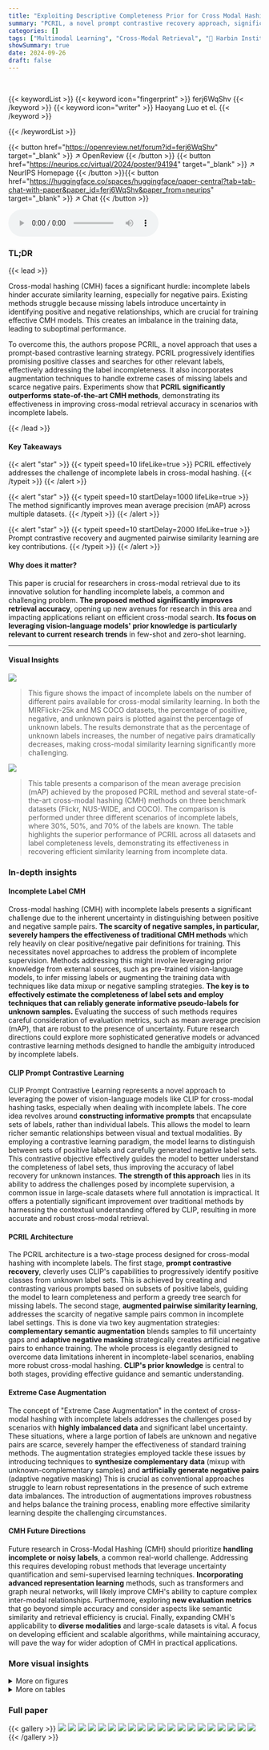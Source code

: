 ```yaml
---
title: "Exploiting Descriptive Completeness Prior for Cross Modal Hashing with Incomplete Labels"
summary: "PCRIL, a novel prompt contrastive recovery approach, significantly boosts cross-modal hashing accuracy, especially when dealing with incomplete labels by progressively identifying promising positive c..."
categories: []
tags: ["Multimodal Learning", "Cross-Modal Retrieval", "🏢 Harbin Institute of Technology, Shenzhen",]
showSummary: true
date: 2024-09-26
draft: false
---
```


<br>

{{< keywordList >}}
{{< keyword icon="fingerprint" >}} ferj6WqShv {{< /keyword >}}
{{< keyword icon="writer" >}} Haoyang Luo et el. {{< /keyword >}}
 
{{< /keywordList >}}

{{< button href="https://openreview.net/forum?id=ferj6WqShv" target="_blank" >}}
↗ OpenReview
{{< /button >}}
{{< button href="https://neurips.cc/virtual/2024/poster/94194" target="_blank" >}}
↗ NeurIPS Homepage
{{< /button >}}{{< button href="https://huggingface.co/spaces/huggingface/paper-central?tab=tab-chat-with-paper&paper_id=ferj6WqShv&paper_from=neurips" target="_blank" >}}
↗ Chat
{{< /button >}}



<audio controls>
    <source src="https://ai-paper-reviewer.com/ferj6WqShv/podcast.wav" type="audio/wav">
    Your browser does not support the audio element.
</audio>


### TL;DR


{{< lead >}}

Cross-modal hashing (CMH) faces a significant hurdle: incomplete labels hinder accurate similarity learning, especially for negative pairs.  Existing methods struggle because missing labels introduce uncertainty in identifying positive and negative relationships, which are crucial for training effective CMH models.  This creates an imbalance in the training data, leading to suboptimal performance.



To overcome this, the authors propose PCRIL, a novel approach that uses a prompt-based contrastive learning strategy. PCRIL progressively identifies promising positive classes and searches for other relevant labels, effectively addressing the label incompleteness.  It also incorporates augmentation techniques to handle extreme cases of missing labels and scarce negative pairs. Experiments show that **PCRIL significantly outperforms state-of-the-art CMH methods**, demonstrating its effectiveness in improving cross-modal retrieval accuracy in scenarios with incomplete labels.

{{< /lead >}}


#### Key Takeaways

{{< alert "star" >}}
{{< typeit speed=10 lifeLike=true >}} PCRIL effectively addresses the challenge of incomplete labels in cross-modal hashing. {{< /typeit >}}
{{< /alert >}}

{{< alert "star" >}}
{{< typeit speed=10 startDelay=1000 lifeLike=true >}} The method significantly improves mean average precision (mAP) across multiple datasets. {{< /typeit >}}
{{< /alert >}}

{{< alert "star" >}}
{{< typeit speed=10 startDelay=2000 lifeLike=true >}} Prompt contrastive recovery and augmented pairwise similarity learning are key contributions. {{< /typeit >}}
{{< /alert >}}

#### Why does it matter?
This paper is crucial for researchers in cross-modal retrieval due to its innovative solution for handling incomplete labels, a common and challenging problem.  **The proposed method significantly improves retrieval accuracy**, opening up new avenues for research in this area and impacting applications reliant on efficient cross-modal search.  **Its focus on leveraging vision-language models' prior knowledge is particularly relevant to current research trends** in few-shot and zero-shot learning.

------
#### Visual Insights



![](https://ai-paper-reviewer.com/ferj6WqShv/figures_1_1.jpg)

> This figure shows the impact of incomplete labels on the number of different pairs available for cross-modal similarity learning.  In both the MIRFlickr-25k and MS COCO datasets, the percentage of positive, negative, and unknown pairs is plotted against the percentage of unknown labels.  The results demonstrate that as the percentage of unknown labels increases, the number of negative pairs dramatically decreases, making cross-modal similarity learning significantly more challenging.





![](https://ai-paper-reviewer.com/ferj6WqShv/tables_6_1.jpg)

> This table presents a comparison of the mean average precision (mAP) achieved by the proposed PCRIL method and several state-of-the-art cross-modal hashing (CMH) methods on three benchmark datasets (Flickr, NUS-WIDE, and COCO).  The comparison is performed under three different scenarios of incomplete labels, where 30%, 50%, and 70% of the labels are known.  The table highlights the superior performance of PCRIL across all datasets and label completeness levels, demonstrating its effectiveness in recovering efficient similarity learning from incomplete data.





### In-depth insights


#### Incomplete Label CMH
Cross-modal hashing (CMH) with incomplete labels presents a significant challenge due to the inherent uncertainty in distinguishing between positive and negative sample pairs.  **The scarcity of negative samples, in particular, severely hampers the effectiveness of traditional CMH methods** which rely heavily on clear positive/negative pair definitions for training.  This necessitates novel approaches to address the problem of incomplete supervision.  Methods addressing this might involve leveraging prior knowledge from external sources, such as pre-trained vision-language models, to infer missing labels or augmenting the training data with techniques like data mixup or negative sampling strategies.  **The key is to effectively estimate the completeness of label sets and employ techniques that can reliably generate informative pseudo-labels for unknown samples.**  Evaluating the success of such methods requires careful consideration of evaluation metrics, such as mean average precision (mAP), that are robust to the presence of uncertainty.  Future research directions could explore more sophisticated generative models or advanced contrastive learning methods designed to handle the ambiguity introduced by incomplete labels.

#### CLIP Prompt Contrastive Learning
CLIP Prompt Contrastive Learning represents a novel approach to leveraging the power of vision-language models like CLIP for cross-modal hashing tasks, especially when dealing with incomplete labels.  The core idea revolves around **constructing informative prompts** that encapsulate sets of labels, rather than individual labels. This allows the model to learn richer semantic relationships between visual and textual modalities.  By employing a contrastive learning paradigm, the model learns to distinguish between sets of positive labels and carefully generated negative label sets. This contrastive objective effectively guides the model to better understand the completeness of label sets, thus improving the accuracy of label recovery for unknown instances. **The strength of this approach** lies in its ability to address the challenges posed by incomplete supervision, a common issue in large-scale datasets where full annotation is impractical.  It offers a potentially significant improvement over traditional methods by harnessing the contextual understanding offered by CLIP, resulting in more accurate and robust cross-modal retrieval.

#### PCRIL Architecture
The PCRIL architecture is a two-stage process designed for cross-modal hashing with incomplete labels.  The first stage, **prompt contrastive recovery**, cleverly uses CLIP's capabilities to progressively identify positive classes from unknown label sets. This is achieved by creating and contrasting various prompts based on subsets of positive labels, guiding the model to learn completeness and perform a greedy tree search for missing labels.  The second stage, **augmented pairwise similarity learning**, addresses the scarcity of negative sample pairs common in incomplete label settings. This is done via two key augmentation strategies: **complementary semantic augmentation** blends samples to fill uncertainty gaps and **adaptive negative masking** strategically creates artificial negative pairs to enhance training.  The whole process is elegantly designed to overcome data limitations inherent in incomplete-label scenarios, enabling more robust cross-modal hashing.  **CLIP's prior knowledge** is central to both stages, providing effective guidance and semantic understanding.

#### Extreme Case Augmentation
The concept of "Extreme Case Augmentation" in the context of cross-modal hashing with incomplete labels addresses the challenges posed by scenarios with **highly imbalanced data** and significant label uncertainty.  These situations, where a large portion of labels are unknown and negative pairs are scarce, severely hamper the effectiveness of standard training methods.  The augmentation strategies employed tackle these issues by introducing techniques to **synthesize complementary data** (mixup with unknown-complementary samples) and **artificially generate negative pairs** (adaptive negative masking)  This is crucial as conventional approaches struggle to learn robust representations in the presence of such extreme data imbalances. The introduction of augmentations improves robustness and helps balance the training process, enabling more effective similarity learning despite the challenging circumstances.

#### CMH Future Directions
Future research in Cross-Modal Hashing (CMH) should prioritize **handling incomplete or noisy labels**, a common real-world challenge.  Addressing this requires developing robust methods that leverage uncertainty quantification and semi-supervised learning techniques.  **Incorporating advanced representation learning** methods, such as transformers and graph neural networks, will likely improve CMH's ability to capture complex inter-modal relationships.  Furthermore, exploring **new evaluation metrics** that go beyond simple accuracy and consider aspects like semantic similarity and retrieval efficiency is crucial.  Finally, expanding CMH's applicability to **diverse modalities** and large-scale datasets is vital.  A focus on developing efficient and scalable algorithms, while maintaining accuracy, will pave the way for wider adoption of CMH in practical applications.


### More visual insights

<details>
<summary>More on figures
</summary>


![](https://ai-paper-reviewer.com/ferj6WqShv/figures_3_1.jpg)

> This figure illustrates the PCRIL framework, which consists of two main stages: prompt contrastive recovery and augmented pairwise similarity learning.  The first stage uses CLIP to learn contrastive matching scores between anchor label sets and their negative variants, progressively identifying promising positive classes from unknown labels.  This helps to recover informative semantics. The second stage addresses extreme cases of unknown labels and negative pair scarcity through two augmentation strategies: complementary semantic augmentation (mixup of unknown-complementary samples) and adaptive negative masking. These augmentations enhance similarity learning by enriching the pairwise similarity supervision.


![](https://ai-paper-reviewer.com/ferj6WqShv/figures_3_2.jpg)

> The figure shows the distribution of the frequency of unique positive label sets in the MIRFlickr-25k dataset when 70% of the labels are known.  The x-axis represents the sorted index of label sets, and the y-axis represents the frequency of each label set. The distribution is heavily skewed towards a small number of frequent label sets, indicating a long-tail distribution. This imbalance can negatively affect model training due to limited training samples for less frequent label sets.


![](https://ai-paper-reviewer.com/ferj6WqShv/figures_4_1.jpg)

> This figure illustrates the Potential Label Tree Search (PLTS) algorithm used in the PCRIL framework.  It shows a greedy search process for identifying potential positive labels from an unknown set. The algorithm starts with an initial set of known positive labels (K<sub>p</sub>(1)) and iteratively adds unknown labels (c<sub>u</sub>) that maximize the class set score (Φ²(K<sub>p</sub>(ω) U {c<sub>u</sub>})), as represented by the nodes and arrows.  The process continues until the score improvement falls below a threshold. The color-coding helps distinguish between known positives (yellow-gold), unknown labels being considered (green), and rejected unknown labels (red).  Each node represents a subset of labels, and the arrows represent the iterative addition or rejection of unknown labels during the search process.


![](https://ai-paper-reviewer.com/ferj6WqShv/figures_8_1.jpg)

> This figure visualizes the prompt contrastive recovery process using three example images. Each image shows the initial positive label set (Kp) and the scores obtained for potential labels at different iterations of the potential label tree search (PLTS) algorithm.  The visualization demonstrates that the PLTS algorithm iteratively identifies and adds promising positive classes to the Kp, resulting in an increase in the overall set score with each iteration. This illustrates the algorithm's ability to progressively refine its understanding of the relevant labels for each image, leading to improved label recovery.


![](https://ai-paper-reviewer.com/ferj6WqShv/figures_8_2.jpg)

> This figure demonstrates the effectiveness of the proposed methods in recovering labels and pairwise similarities.  The left two subplots show the recall and precision of recovered positive classes over training epochs, highlighting the improvement achieved by the prompt tuning process. The right two subplots illustrate the recovery of pairwise similarities using complementary semantic augmentation and prompt contrastive recovery, respectively, for both the MIRFlickr-25K and NUS-WIDE datasets. The plots clearly show how the proposed methods address the scarcity of negative pairs, especially when there is a high proportion of unknown labels.  The dashed lines represent the baseline performance without the proposed methods.


![](https://ai-paper-reviewer.com/ferj6WqShv/figures_12_1.jpg)

> This figure illustrates the PCRIL framework, which is composed of two main stages: prompt contrastive recovery and augmented pairwise similarity learning. The first stage uses label prompts to identify promising positive classes and to learn contrastive matching scores between the anchor set and negative variants.  A tree search process is then employed to recover potential labels. The second stage addresses issues of significant unknown labels and lack of negative pairs using complementary sampling and adaptive negative masking. This figure shows a diagram that presents the overall workflow of the PCRIL method, illustrating its two major stages and sub-components.


![](https://ai-paper-reviewer.com/ferj6WqShv/figures_15_1.jpg)

> This figure shows three examples of heatmap visualizations that compare the attention mechanisms of untrained versus trained prompt networks. Each example focuses on a different missing label (animal, female, water).  The leftmost image in each set shows the attention map produced by an untrained network; the rightmost image shows the attention map produced after training. The heatmaps highlight which parts of the image the network focuses on when generating its outputs. The trained network is shown to focus more strongly on the parts of the image related to the missing labels, suggesting it has successfully learned to attend to objects of potential classes.


![](https://ai-paper-reviewer.com/ferj6WqShv/figures_15_2.jpg)

> This figure compares the t-distributed Stochastic Neighbor Embedding (t-SNE) visualizations of the binary hash codes generated by the baseline method (AN, which uses the assumption that all unknown labels are negative) and the proposed PCRIL method.  Different colors represent different semantic classes.  The PCRIL visualization shows tighter, more distinct clusters of points belonging to the same class, indicating that PCRIL learns more discriminative and effective hash codes that better preserve semantic similarities compared to the baseline.


</details>




<details>
<summary>More on tables
</summary>


![](https://ai-paper-reviewer.com/ferj6WqShv/tables_6_2.jpg)
> This table presents the ablation study results, comparing different components of the proposed PCRIL method. It shows the impact of each component on the overall performance across three datasets: Flickr, NUS, and COCO.  The baseline CMH method (B) is compared with variants that incorporate ignoring unobserved pairs (IU), assuming all unknowns as negatives (AN), using adaptive negative masking (ANM), prompt contrastive recovery (PCR), and finally, combining PCR with complementary semantic augmentation (CSA). The results demonstrate the incremental contribution of each component to the final performance.

![](https://ai-paper-reviewer.com/ferj6WqShv/tables_6_3.jpg)
> This ablation study evaluates the contribution of each component of the proposed PCRIL method on three benchmark datasets (Flickr, NUS, and COCO).  It compares the baseline CMH method with various combinations of techniques: ignoring unobserved pairs (IU), assuming all unknowns as negative (AN), adaptive negative masking (ANM), prompt contrastive recovery (PCR), and complementary semantic augmentation (CSA). The results show the impact of each component on the overall performance of the system, highlighting their individual contributions to improving cross-modal hashing with incomplete labels.

![](https://ai-paper-reviewer.com/ferj6WqShv/tables_7_1.jpg)
> This table compares the performance of three different prompt construction methods on the Flickr dataset in terms of mean average precision (MAP) and precision of recovered positive labels.  The methods are: 1) Phrasal (handcrafted prompt), 2) Conventional (averaging single-class prompts), and 3) Ours (learnable multi-label prompt). The results demonstrate that the proposed 'Ours' method significantly outperforms the other two methods, indicating its effectiveness in leveraging CLIP's prior knowledge and learning instance-specific prompts for improved label recovery. The table also shows precision results for each method at three different known label ratios (30%, 50%, 70%), highlighting the consistent improvement provided by the 'Ours' method across various data conditions.

![](https://ai-paper-reviewer.com/ferj6WqShv/tables_7_2.jpg)
> This table presents a comparison of different prompt search variants for cross-modal hashing on the Flickr and NUS datasets.  The variants are: using only image modality, using only text modality, a one-step approach that doesn't use the recursive search, and the authors' proposed approach (PLTS). The table shows the mean average precision (mAP) and precision scores for each variant, broken down by the percentage of known labels (30%, 50%, 70%). The results demonstrate the superior performance of the PLTS method, particularly in achieving higher precision. This highlights the effectiveness of the recursive label recovery strategy in improving the accuracy of cross-modal retrieval.

![](https://ai-paper-reviewer.com/ferj6WqShv/tables_14_1.jpg)
> This table presents a comparison of the mean average precision (mAP) achieved by the proposed PCRIL method and several state-of-the-art cross-modal hashing (CMH) methods on three benchmark datasets (Flickr, NUS-WIDE, and COCO). The comparison is performed under three different scenarios of label completeness (30%, 50%, and 70% known labels).  The table highlights the superior performance of PCRIL in recovering efficient similarity learning, even when dealing with significantly incomplete label information.

![](https://ai-paper-reviewer.com/ferj6WqShv/tables_14_2.jpg)
> This table shows the impact of two hyperparameters, the number of complementary samples (K) and the margin (m), on the model's performance, specifically the mean average precision (mAP) and precision, on the Flickr dataset.  The results help determine optimal values for these hyperparameters within the prompt contrastive learning and PLTS process.

![](https://ai-paper-reviewer.com/ferj6WqShv/tables_15_1.jpg)
> This table shows the comparison results of the proposed PCRIL method with existing methods (SSAH and DCMHT) on the IAPR TC-12 dataset for different known ratios (30%, 50%, 70%).  The results are presented as mean average precision (mAP) values for image-to-text (i→t) and text-to-image (t→i) retrieval tasks. It demonstrates the effectiveness of PCRIL in achieving consistent improvements across different known label ratios, particularly when fewer labels are available.

![](https://ai-paper-reviewer.com/ferj6WqShv/tables_16_1.jpg)
> This table presents a comparison of the mean average precision (mAP) achieved by various Cross-modal Hashing (CMH) methods on three benchmark datasets (Flickr, NUS-WIDE, and COCO) across three different levels of label completeness (30%, 50%, and 70% known labels).  The results show the performance of the proposed PCRIL method against several state-of-the-art CMH techniques.  Performance improvements are highlighted in red, demonstrating the superiority of PCRIL in recovering efficient similarity learning with incomplete labels.

</details>




### Full paper

{{< gallery >}}
<img src="https://ai-paper-reviewer.com/ferj6WqShv/1.png" class="grid-w50 md:grid-w33 xl:grid-w25" />
<img src="https://ai-paper-reviewer.com/ferj6WqShv/2.png" class="grid-w50 md:grid-w33 xl:grid-w25" />
<img src="https://ai-paper-reviewer.com/ferj6WqShv/3.png" class="grid-w50 md:grid-w33 xl:grid-w25" />
<img src="https://ai-paper-reviewer.com/ferj6WqShv/4.png" class="grid-w50 md:grid-w33 xl:grid-w25" />
<img src="https://ai-paper-reviewer.com/ferj6WqShv/5.png" class="grid-w50 md:grid-w33 xl:grid-w25" />
<img src="https://ai-paper-reviewer.com/ferj6WqShv/6.png" class="grid-w50 md:grid-w33 xl:grid-w25" />
<img src="https://ai-paper-reviewer.com/ferj6WqShv/7.png" class="grid-w50 md:grid-w33 xl:grid-w25" />
<img src="https://ai-paper-reviewer.com/ferj6WqShv/8.png" class="grid-w50 md:grid-w33 xl:grid-w25" />
<img src="https://ai-paper-reviewer.com/ferj6WqShv/9.png" class="grid-w50 md:grid-w33 xl:grid-w25" />
<img src="https://ai-paper-reviewer.com/ferj6WqShv/10.png" class="grid-w50 md:grid-w33 xl:grid-w25" />
<img src="https://ai-paper-reviewer.com/ferj6WqShv/11.png" class="grid-w50 md:grid-w33 xl:grid-w25" />
<img src="https://ai-paper-reviewer.com/ferj6WqShv/12.png" class="grid-w50 md:grid-w33 xl:grid-w25" />
<img src="https://ai-paper-reviewer.com/ferj6WqShv/13.png" class="grid-w50 md:grid-w33 xl:grid-w25" />
<img src="https://ai-paper-reviewer.com/ferj6WqShv/14.png" class="grid-w50 md:grid-w33 xl:grid-w25" />
<img src="https://ai-paper-reviewer.com/ferj6WqShv/15.png" class="grid-w50 md:grid-w33 xl:grid-w25" />
<img src="https://ai-paper-reviewer.com/ferj6WqShv/16.png" class="grid-w50 md:grid-w33 xl:grid-w25" />
<img src="https://ai-paper-reviewer.com/ferj6WqShv/17.png" class="grid-w50 md:grid-w33 xl:grid-w25" />
<img src="https://ai-paper-reviewer.com/ferj6WqShv/18.png" class="grid-w50 md:grid-w33 xl:grid-w25" />
<img src="https://ai-paper-reviewer.com/ferj6WqShv/19.png" class="grid-w50 md:grid-w33 xl:grid-w25" />
<img src="https://ai-paper-reviewer.com/ferj6WqShv/20.png" class="grid-w50 md:grid-w33 xl:grid-w25" />
{{< /gallery >}}